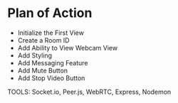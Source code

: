 # Plan of Action

- Initialize the First View
- Create a Room ID
- Add Ability to View Webcam View
- Add Styling
- Add Messaging Feature
- Add Mute Button
- Add Stop Video Button

TOOLS: Socket.io, Peer.js, WebRTC, Express, Nodemon
